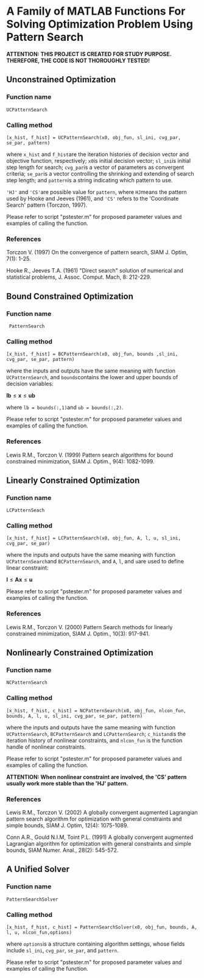 # A Family of MATLAB  Functions For Solving Optimization Problem Using Pattern Search



**ATTENTION: THIS PROJECT IS CREATED FOR STUDY PURPOSE. THEREFORE, THE CODE IS NOT THOROUGHLY TESTED!**

## Unconstrained Optimization

### Function name

```UCPatternSearch```

### Calling method

```[x_hist, f_hist] = UCPatternSearch(x0, obj_fun, sl_ini, cvg_par, se_par, pattern)```

where ```x_hist``` and ```f_hist```are the iteration histories of decision vector and objective function, respectively; ```x0```is initial decision vector; ```sl_ini```is initial step length for search; ```cvg_par```is a vector of parameters as convergent criteria;  ```se_par```is a vector controlling the shrinking and extending of search step length; and ```pattern```is a string indicating which pattern to use.

```'HJ'``` and ```'CS'```are possible value for ```pattern```, where ```HJ```means the pattern used by Hooke and Jeeves (1961), and ```'CS'``` refers to the 'Coordinate Search' pattern (Torczon, 1997).

Please refer to script "pstester.m" for proposed parameter values and examples of calling the function.

### References

Torczon V. (1997) On the convergence of pattern search, SIAM J. Optim, 7(1): 1-25.

Hooke R., Jeeves T.A. (1961) "Direct search" solution of numerical and statistical problems, J. Assoc. Comput. Mach, 8: 212-229.

## Bound Constrained Optimization

### Function name

``` PatternSearch```

### Calling method

```[x_hist, f_hist] = BCPatternSearch(x0, obj_fun, bounds ,sl_ini, cvg_par, se_par, pattern)```

where the inputs and outputs have the same meaning with function ```UCPatternSearch```, and ```bounds```contains the lower and upper bounds of decision variables:

$\mathbf{lb} \le \mathbf x \le \mathbf{ub}$

where ```lb = bounds(:,1)```and ```ub = bounds(:,2)```.

Please refer to script "pstester.m" for proposed parameter values and examples of calling the function.

 ### References

Lewis R.M., Torczon V. (1999) Pattern search algorithms for bound constrained minimization, SIAM J. Optim., 9(4): 1082-1099.

## Linearly Constrained Optimization

### Function name

```LCPatternSeach```

### Calling method

```[x_hist, f_hist] = LCPatternSearch(x0, obj_fun, A, l, u, sl_ini, cvg_par, se_par)```

where the inputs and outputs have the same meaning with function ```UCPatternSearch```and ```BCPatternSearch```,  and ```A```, ```l```, and ```u```are used to define linear constraint:

$\mathbf{l} \le \mathbf {Ax} \le \mathbf{u}$

Please refer to script "pstester.m" for proposed parameter values and examples of calling the function.

### References

Lewis R.M., Torczon V. (2000) Pattern Search methods for linearly constrained minimization, SIAM J. Optim., 10(3): 917-941.

## Nonlinearly Constrained Optimization

### Function name

```NCPatternSearch```

### Calling method

```[x_hist, f_hist, c_hist] = NCPatternSearch(x0, obj_fun, nlcon_fun, bounds, A, l, u, sl_ini, cvg_par, se_par, pattern)```

where the inputs and outputs have the same meaning with function ```UCPatternSearch```, ```BCPatternSearch``` and ```LCPatternSearch```;  ```c_histand```is the iteration history of nonlinear constraints, and  ```nlcon_fun``` is the function handle of nonlinear constraints.

Please refer to script "pstester.m" for proposed parameter values and examples of calling the function.

**ATTENTION: When nonlinear constraint are involved, the 'CS' pattern usually work more stable than the 'HJ' pattern.**

### References

Lewis R.M., Torczon V. (2002) A globally convergent augmented Lagrangian pattern search algorithm for optimization with general constraints and simple bounds, SIAM J. Optim, 12(4): 1075-1089.

Conn A.R., Gould N.I.M, Toint P.L. (1991) A globally convergent augmented Lagrangian algorithm for optimization with general constraints and simple bounds, SIAM Numer. Anal., 28(2): 545-572.



## A Unified Solver

### Function name

```PatternSearchSolver```

### Calling method

```[x_hist, f_hist, c_hist] = PatternSearchSolver(x0, obj_fun, bounds, A, l, u, nlcon_fun,options)```

where ```options```is a structure containing algorithm settings, whose fields include ```sl_ini```, ```cvg_par```, ```se_par```, and ```pattern```.

Please refer to script "pstester.m" for proposed parameter values and examples of calling the function.





